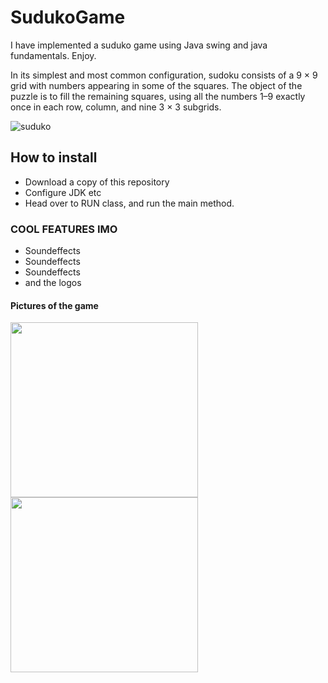 # SudukoGame
I have implemented a suduko game using Java swing and java fundamentals. Enjoy.


In its simplest and most common configuration, sudoku consists of a 9 × 9 grid with numbers appearing in some of the squares. The object of the puzzle is to fill the remaining squares, using all the numbers 1–9 exactly once in each row, column, and nine 3 × 3 subgrids.

![suduko](https://user-images.githubusercontent.com/90839872/159595454-d34ddfab-9319-47e0-9f8b-b51cc2cb3ba6.png )

## How to install
* Download a copy of this repository
* Configure JDK etc
* Head over to RUN class, and run the main method.

### COOL FEATURES IMO
* Soundeffects
* Soundeffects
* Soundeffects
* and the logos

#### Pictures of the game
<img src="https://user-images.githubusercontent.com/90839872/159596209-e561fbe9-6a88-4b78-bc4d-f9b43a3dd500.PNG"
 width="300" height="280">
 <img src="https://user-images.githubusercontent.com/90839872/159596341-589134ac-a511-4083-a2d8-620ce482d14d.PNG"
 width="300" height="280">
